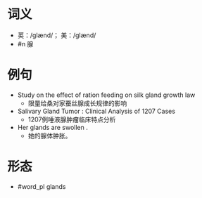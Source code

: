 # 词义
- 英：/ɡlænd/； 美：/ɡlænd/
- #n 腺
# 例句
- Study on the effect of ration feeding on silk gland growth law
	- 限量给桑对家蚕丝腺成长规律的影响
- Salivary Gland Tumor : Clinical Analysis of 1207 Cases
	- 1207例唾液腺肿瘤临床特点分析
- Her glands are swollen .
	- 她的腺体肿胀。
# 形态
- #word_pl glands
